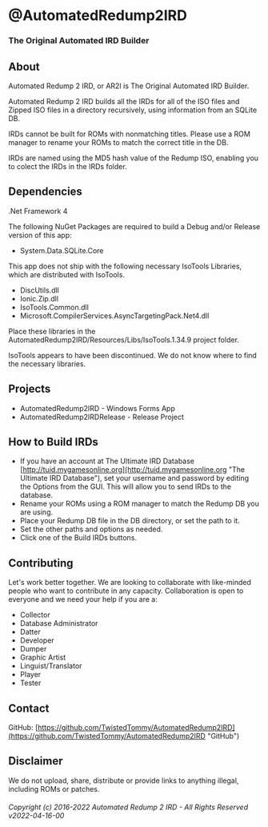 # @AutomatedRedump2IRD
### The Original Automated IRD Builder
## About
Automated Redump 2 IRD, or AR2I is The Original Automated IRD Builder.  
  
Automated Redump 2 IRD builds all the IRDs for all of the ISO files and Zipped ISO files in a directory recursively, using information from an SQLite DB.  
  
IRDs cannot be built for ROMs with nonmatching titles. Please use a ROM manager to rename your ROMs to match the correct title in the DB.  
  
IRDs are named using the MD5 hash value of the Redump ISO, enabling you to colect the IRDs in the IRDs folder.
## Dependencies
.Net Framework 4  
  
The following NuGet Packages are required to build a Debug and/or Release version of this app:  
- System.Data.SQLite.Core
  
This app does not ship with the following necessary IsoTools Libraries, which are distributed with IsoTools.
- DiscUtils.dll
- Ionic.Zip.dll
- IsoTools.Common.dll
- Microsoft.CompilerServices.AsyncTargetingPack.Net4.dll
  
Place these libraries in the AutomatedRedump2IRD/Resources/Libs/IsoTools.1.34.9 project folder.  
  
IsoTools appears to have been discontinued. We do not know where to find the necessary libraries.  
## Projects
- AutomatedRedump2IRD - Windows Forms App
- AutomatedRedump2IRDRelease - Release Project
## How to Build IRDs
- If you have an account at The Ultimate IRD Database [http://tuid.mygamesonline.org](http://tuid.mygamesonline.org "The Ultimate IRD Database"), set your username and password by editing the Options from the GUI. This will allow you to send IRDs to the database.
- Rename your ROMs using a ROM manager to match the Redump DB you are using.
- Place your Redump DB file in the DB directory, or set the path to it.
- Set the other paths and options as needed.
- Click one of the Build IRDs buttons.
## Contributing
Let's work better together. We are looking to collaborate with like-minded people who want to contribute in any capacity. Collaboration is open to everyone and we need your help if you are a:  
- Collector
- Database Administrator
- Datter
- Developer
- Dumper
- Graphic Artist
- Linguist/Translator
- Player
- Tester
## Contact
GitHub: [https://github.com/TwistedTommy/AutomatedRedump2IRD](https://github.com/TwistedTommy/AutomatedRedump2IRD "GitHub")  
## Disclaimer
We do not upload, share, distribute or provide links to anything illegal, including ROMs or patches.
###### Copyright (c) 2016-2022 Automated Redump 2 IRD - All Rights Reserved v2022-04-16-00
